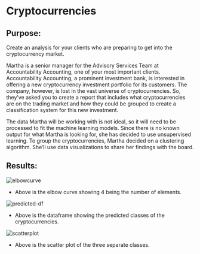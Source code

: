 # Cryptocurrencies
## Purpose: 
Create an analysis for your clients who are preparing to get into the cryptocurrency market.

Martha is a senior manager for the Advisory Services Team at Accountability Accounting, one of your most important clients. Accountability Accounting, a prominent investment bank, is interested in offering a new cryptocurrency investment portfolio for its customers. The company, however, is lost in the vast universe of cryptocurrencies. So, they’ve asked you to create a report that includes what cryptocurrencies are on the trading market and how they could be grouped to create a classification system for this new investment.

The data Martha will be working with is not ideal, so it will need to be processed to fit the machine learning models. Since there is no known output for what Martha is looking for, she has decided to use unsupervised learning. To group the cryptocurrencies, Martha decided on a clustering algorithm. She’ll use data visualizations to share her findings with the board.



## Results:
![elbowcurve](https://user-images.githubusercontent.com/93004710/166263077-4bf1d70c-a1ce-4946-97a7-98dd2e9c8a3c.png)
* Above is the elbow curve showing 4 being the number of elements.



![predicted-df](https://user-images.githubusercontent.com/93004710/166263089-2b924a34-e705-4ef4-b2b4-6fcb8c01defc.png)
* Above is the dataframe showing the predicted classes of the cryptocurrencies.



![scatterplot](https://user-images.githubusercontent.com/93004710/166263099-1dd13430-a2ea-4f52-bbb2-12b64df85427.png)
* Above is the scatter plot of the three separate classes.
